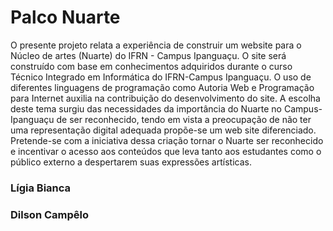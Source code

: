 # Palco Nuarte

O presente projeto relata a experiência de construir um website para o Núcleo de artes (Nuarte) do IFRN - Campus Ipanguaçu. O site será construído com base em conhecimentos adquiridos durante o curso Técnico Integrado em Informática do IFRN-Campus Ipanguaçu. O uso de diferentes linguagens de programação como Autoria Web e Programação para Internet auxilia na contribuição do desenvolvimento do site. A escolha deste tema surgiu das necessidades da importância do Nuarte no Campus-Ipanguaçu de ser reconhecido, tendo em vista a preocupação de não ter uma representação digital adequada propõe-se um web site diferenciado. Pretende-se com a iniciativa dessa criação tornar o Nuarte ser reconhecido e incentivar o acesso aos conteúdos que leva tanto aos estudantes como o público externo a despertarem suas expressões artísticas.

### Lígia Bianca
### Dilson Campêlo
